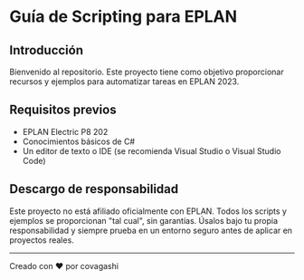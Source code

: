 # Guía de Scripting para EPLAN

## Introducción

Bienvenido al repositorio. Este proyecto tiene como objetivo proporcionar recursos y ejemplos para automatizar tareas en EPLAN 2023.

## Requisitos previos

- EPLAN Electric P8 202
- Conocimientos básicos de C#
- Un editor de texto o IDE (se recomienda Visual Studio o Visual Studio Code)

## Descargo de responsabilidad

Este proyecto no está afiliado oficialmente con EPLAN. Todos los scripts y ejemplos se proporcionan "tal cual", sin garantías. Úsalos bajo tu propia responsabilidad y siempre prueba en un entorno seguro antes de aplicar en proyectos reales.

---

Creado con ❤️ por covagashi
